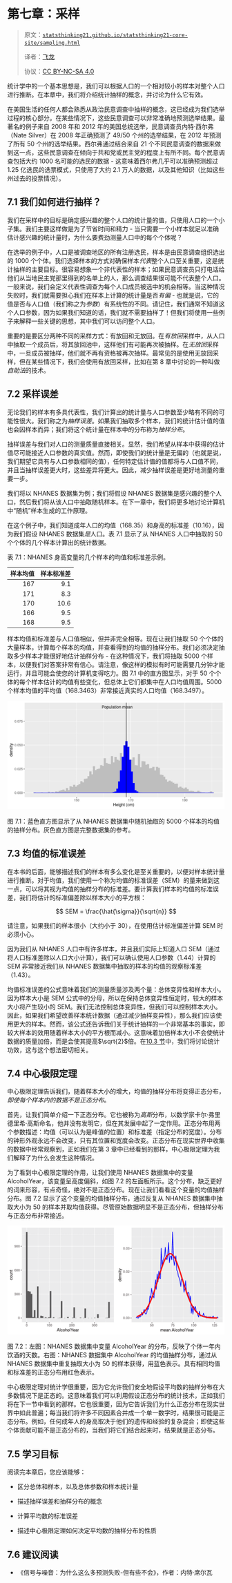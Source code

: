 # 第七章：采样

> 原文：[`statsthinking21.github.io/statsthinking21-core-site/sampling.html`](https://statsthinking21.github.io/statsthinking21-core-site/sampling.html)
> 
> 译者：[飞龙](https://github.com/wizardforcel)
> 
> 协议：[CC BY-NC-SA 4.0](https://creativecommons.org/licenses/by-nc-sa/4.0/)

统计学中的一个基本思想是，我们可以根据人口的一个相对较小的样本对整个人口进行推断。在本章中，我们将介绍统计抽样的概念，并讨论为什么它有效。 

在美国生活的任何人都会熟悉从政治民意调查中抽样的概念，这已经成为我们选举过程的核心部分。在某些情况下，这些民意调查可以非常准确地预测选举结果。最著名的例子来自 2008 年和 2012 年的美国总统选举，民意调查员内特·西尔弗（Nate Silver）在 2008 年正确预测了 49/50 个州的选举结果，在 2012 年预测了所有 50 个州的选举结果。西尔弗通过结合来自 21 个不同民意调查的数据来做到这一点，这些民意调查在倾向于共和党或民主党的程度上有所不同。每个民意调查包括大约 1000 名可能的选民的数据 - 这意味着西尔弗几乎可以准确预测超过 1.25 亿选民的选票模式，只使用了大约 2.1 万人的数据，以及其他知识（比如这些州过去的投票情况）。

## 7.1 我们如何进行抽样？

我们在采样中的目标是确定感兴趣的整个人口的统计量的值，只使用人口的一个小子集。我们主要这样做是为了节省时间和精力 - 当只需要一个小样本就足以准确估计感兴趣的统计量时，为什么要费劲测量人口中的每个个体呢？

在选举的例子中，人口是被调查地区的所有注册选民，样本是由民意调查组织选出的 1000 个个体。我们选择样本的方式对确保样本*代表*整个人口至关重要，这是统计抽样的主要目标。很容易想象一个非代表性的样本；如果民意调查员只打电话给他们从当地民主党那里得到的名单上的人，那么调查结果很可能不代表整个人口。一般来说，我们会定义代表性调查为每个人口成员被选中的机会相等。当这种情况失败时，我们就需要担心我们在样本上计算的统计量是否*有偏* - 也就是说，它的值是否与人口值（我们称之为*参数*）有系统性的不同。请记住，我们通常不知道这个人口参数，因为如果我们知道的话，我们就不需要抽样了！但我们将使用一些例子来解释一些关键的思想，其中我们可以访问整个人口。

重要的是要区分两种不同的采样方式：有放回和无放回。在*有放回*采样中，从人口中抽取一个成员后，将其放回池中，这样他们有可能再次被抽样。在*无放回*采样中，一旦成员被抽样，他们就不再有资格被再次抽样。最常见的是使用无放回采样，但在某些情况下，我们会使用有放回采样，比如在第 8 章中讨论的一种叫做*自助法*的技术。

## 7.2 采样误差

无论我们的样本有多具代表性，我们计算出的统计量与人口参数至少略有不同的可能性很大。我们称之为*抽样误差*。如果我们抽取多个样本，我们的统计估计值的值也会因样本而异；我们将这个统计量在样本中的分布称为*抽样分布*。

抽样误差与我们对人口的测量质量直接相关。显然，我们希望从样本中获得的估计值尽可能接近人口参数的真实值。然而，即使我们的统计量是无偏的（也就是说，我们期望它具有与人口参数相同的值），任何特定估计值的值都将与人口值不同，并且当抽样误差更大时，这些差异将更大。因此，减少抽样误差是更好地测量的重要一步。

我们将以 NHANES 数据集为例；我们将假设 NHANES 数据集是感兴趣的整个人口，然后我们将从该人口中抽取随机样本。在下一章中，我们将更多地讨论计算机中“随机”样本生成的工作原理。

在这个例子中，我们知道成年人口的均值（168.35）和身高的标准差（10.16），因为我们假设 NHANES 数据集*是*人口。表 7.1 显示了从 NHANES 人口中抽取的 50 个个体的几个样本计算出的统计数据。

表 7.1：NHANES 身高变量的几个样本的均值和标准差示例。

| 样本均值 | 样本标准差 |
| --: | --: |
| 167 | 9.1 |
| 171 | 8.3 |
| 170 | 10.6 |
| 166 | 9.5 |
| 168 | 9.5 |

样本均值和标准差与人口值相似，但并非完全相等。现在让我们抽取 50 个个体的大量样本，计算每个样本的均值，并查看得到的均值的抽样分布。我们必须决定抽取多少样本才能很好地估计抽样分布 - 在这种情况下，我们将抽取 5000 个样本，以便我们对答案非常有信心。请注意，像这样的模拟有时可能需要几分钟才能运行，并且可能会使您的计算机变得吃力。图 7.1 中的直方图显示，对于 50 个个体的每个样本估计的均值有些变化，但总体上它们都集中在人口均值周围。5000 个样本均值的平均值（168.3463）非常接近真实的人口均值（168.3497）。

![蓝色直方图显示了从 NHANES 数据集中随机抽取的 5000 个样本的均值的抽样分布。灰色直方图是完整数据集的参考。](img/8f8f77638490d869f85bb359fcf85de4.png)

图 7.1：蓝色直方图显示了从 NHANES 数据集中随机抽取的 5000 个样本的均值的抽样分布。灰色直方图是完整数据集的参考。

## 7.3 均值的标准误差

在本书的后面，能够描述我们的样本有多么变化是至关重要的，以便对样本统计量进行推断。对于均值，我们使用一个称为均值的标准误差（SEM）的量来做到这一点，可以将其视为均值的抽样分布的标准差。要计算我们样本的均值的标准误差，我们将估计的标准偏差除以样本大小的平方根：

$$ SEM = \frac{\hat{\sigma}}{\sqrt{n}} $$

请注意，如果我们的样本很小（大约小于 30），在使用估计标准偏差计算 SEM 时必须小心。

因为我们从 NHANES 人口中有许多样本，并且我们实际上知道人口 SEM（通过将人口标准差除以人口大小计算），我们可以确认使用人口参数（1.44）计算的 SEM 非常接近我们从 NHANES 数据集中抽取的样本的均值的观察标准差（1.43）。

均值标准误差的公式意味着我们的测量质量涉及两个量：总体变异性和样本大小。因为样本大小是 SEM 公式中的分母，所以在保持总体变异性恒定时，较大的样本大小将产生较小的 SEM。我们无法控制总体变异性，但我们可以控制样本大小。因此，如果我们希望改善样本统计数据（通过减少抽样变异性），那么我们应该使用更大的样本。然而，该公式还告诉我们关于统计抽样的一个非常基本的事实，即较大样本的效用随着样本大小的平方根而减小。这意味着加倍样本大小不会使统计数据的质量加倍，而是会使其提高$\sqrt{2}$倍。在[10.3 节](ci-effect-size-power.html#statistical-power)中，我们将讨论统计功效，这与这个想法密切相关。

## 7.4 中心极限定理

中心极限定理告诉我们，随着样本大小的增大，均值的抽样分布将变得正态分布，*即使每个样本内的数据不是正态分布*。

首先，让我们简单介绍一下正态分布。它也被称为*高斯*分布，以数学家卡尔·弗里德里希·高斯命名，他并没有发明它，但在其发展中起了一定作用。正态分布用两个参数描述：均值（可以认为是峰值的位置）和标准差（指定分布的宽度）。分布的钟形外观永远不会改变，只有其位置和宽度会改变。正态分布在现实世界中收集的数据中经常观察到，正如我们在第 3 章中已经看到的那样，中心极限定理为我们解释了为什么会发生这种情况。

为了看到中心极限定理的作用，让我们使用 NHANES 数据集中的变量 AlcoholYear，该变量呈高度偏斜，如图 7.2 的左面板所示。这个分布，缺乏更好的词来形容，有点奇怪，绝对不是正态分布。现在让我们看看这个变量的均值抽样分布。图 7.2 显示了这个变量的均值抽样分布，通过反复从 NHANES 数据集中抽取大小为 50 的样本并取均值获得。尽管原始数据明显不是正态分布，但抽样分布与正态分布非常接近。

![左图：NHANES 数据集中变量 AlcoholYear 的分布，反映了个体一年内饮酒的天数。右图：NHANES 数据集中 AlcoholYear 的均值抽样分布，通过从 NHANES 数据集中重复抽取大小为 50 的样本获得，用蓝色表示。具有相同均值和标准差的正态分布用红色表示。](img/42ee62c1f4f7b7c62c2aa9bbf88c4daf.png)

图 7.2：左图：NHANES 数据集中变量 AlcoholYear 的分布，反映了个体一年内饮酒的天数。右图：NHANES 数据集中 AlcoholYear 的均值抽样分布，通过从 NHANES 数据集中重复抽取大小为 50 的样本获得，用蓝色表示。具有相同均值和标准差的正态分布用红色表示。

中心极限定理对统计学很重要，因为它允许我们安全地假设平均数的抽样分布在大多数情况下是正态的。这意味着我们可以利用假设正态分布的统计技术，正如我们将在下一节中看到的那样。它也很重要，因为它告诉我们为什么正态分布在现实世界中如此普遍；每当我们将许多不同因素合并成一个单一数字时，结果很可能是正态分布。例如，任何成年人的身高取决于他们的遗传和经验的复杂混合；即使这些个体贡献可能不是正态分布的，当我们将它们结合起来时，结果就是正态分布。

## 7.5 学习目标

阅读完本章后，您应该能够：

+   区分总体和样本，以及总体参数和样本统计量

+   描述抽样误差和抽样分布的概念

+   计算平均数的标准误差

+   描述中心极限定理如何决定平均数的抽样分布的性质

## 7.6 建议阅读

+   《信号与噪音：为什么这么多预测失败-但有些不会》，作者：内特·席尔瓦
